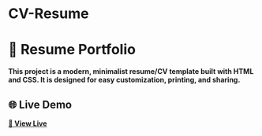 # CV-Resume

# 💼 Resume Portfolio

**This project is a modern, minimalist resume/CV template built with HTML and CSS. It is designed for easy customization, printing, and sharing.**

## 🌐 Live Demo
**[🔗 View Live](/Sujan_CV.pdf)**
